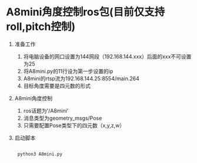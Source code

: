 # A8mini角度控制ros包(目前仅支持roll,pitch控制)
1. 准备工作
   
    1. 将电脑设备的网口设置为144网段（192.168.144.xxx）后面的xxx不可设置为25
    2. 将A8mini.py的11行设为第一步设置的ip
    3. A8mini的rtsp流为192.168.144.25:8554/main.264
    4. 目标角度需要是四元数的形式

2. A8mini角度控制
   
   1. ros话题为'/A8mini'
   2. 消息类型为geometry_msgs/Pose
   3. 只需要配置Pose类型下的四元数（x,y,z,w）

3. 启动脚本
   
   ```python
   
    python3 A8mini.py

   ```
    

   